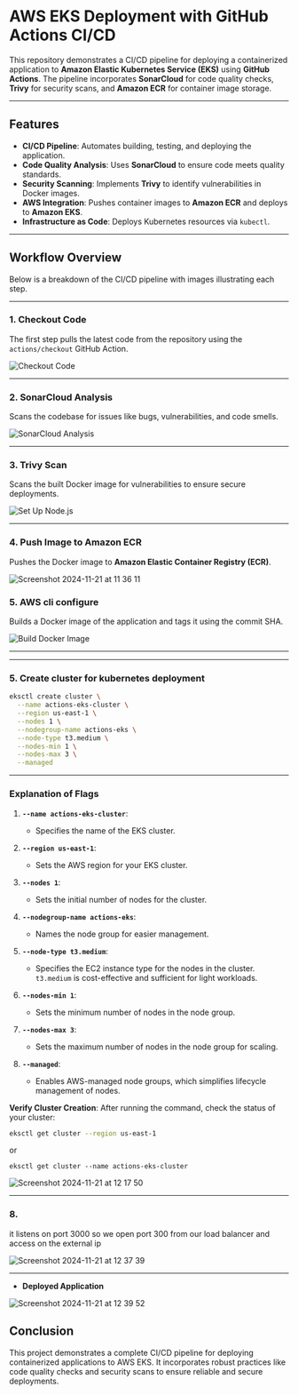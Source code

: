 # AWS EKS Deployment with GitHub Actions CI/CD  

This repository demonstrates a CI/CD pipeline for deploying a containerized application to **Amazon Elastic Kubernetes Service (EKS)** using **GitHub Actions**. The pipeline incorporates **SonarCloud** for code quality checks, **Trivy** for security scans, and **Amazon ECR** for container image storage.  

---

## Features  

- **CI/CD Pipeline**: Automates building, testing, and deploying the application.  
- **Code Quality Analysis**: Uses **SonarCloud** to ensure code meets quality standards.  
- **Security Scanning**: Implements **Trivy** to identify vulnerabilities in Docker images.  
- **AWS Integration**: Pushes container images to **Amazon ECR** and deploys to **Amazon EKS**.  
- **Infrastructure as Code**: Deploys Kubernetes resources via `kubectl`.  

---

## Workflow Overview  

Below is a breakdown of the CI/CD pipeline with images illustrating each step.  

---

### 1. Checkout Code  

The first step pulls the latest code from the repository using the `actions/checkout` GitHub Action.  

![Checkout Code](https://github.com/user-attachments/assets/b434beb3-1259-4cd6-8d3b-62962dfb12ca)  


---



### 2. SonarCloud Analysis  

Scans the codebase for issues like bugs, vulnerabilities, and code smells.  

![SonarCloud Analysis](https://github.com/user-attachments/assets/8ace1867-224f-43de-976e-1831dd61c414)  

---


### 3. Trivy Scan  

Scans the built Docker image for vulnerabilities to ensure secure deployments.  

![Set Up Node.js](https://github.com/user-attachments/assets/f421df82-4726-4f7f-8038-bdfaf15479ae)  

---


### 4. Push Image to Amazon ECR  

Pushes the Docker image to **Amazon Elastic Container Registry (ECR)**.  

![Screenshot 2024-11-21 at 11 36 11](https://github.com/user-attachments/assets/cf286758-899a-4ee1-bbd9-d8cb1da74d32)


### 5. AWS cli configure  

Builds a Docker image of the application and tags it using the commit SHA.  

![Build Docker Image](https://github.com/user-attachments/assets/81309056-ebb8-4bbf-b9f0-208c10d35703)  

---
---

### 5. Create cluster for kubernetes deployment  

```bash
eksctl create cluster \
  --name actions-eks-cluster \
  --region us-east-1 \
  --nodes 1 \
  --nodegroup-name actions-eks \
  --node-type t3.medium \
  --nodes-min 1 \
  --nodes-max 3 \
  --managed
```

---

### **Explanation of Flags**
1. **`--name actions-eks-cluster`**:
   - Specifies the name of the EKS cluster.

2. **`--region us-east-1`**:
   - Sets the AWS region for your EKS cluster.

3. **`--nodes 1`**:
   - Sets the initial number of nodes for the cluster.

4. **`--nodegroup-name actions-eks`**:
   - Names the node group for easier management.

5. **`--node-type t3.medium`**:
   - Specifies the EC2 instance type for the nodes in the cluster. `t3.medium` is cost-effective and sufficient for light workloads.

6. **`--nodes-min 1`**:
   - Sets the minimum number of nodes in the node group.

7. **`--nodes-max 3`**:
   - Sets the maximum number of nodes in the node group for scaling.

8. **`--managed`**:
   - Enables AWS-managed node groups, which simplifies lifecycle management of nodes.


 **Verify Cluster Creation**:
   After running the command, check the status of your cluster:
   ```bash
   eksctl get cluster --region us-east-1
   ```
or 
```
eksctl get cluster --name actions-eks-cluster 
```


![Screenshot 2024-11-21 at 12 17 50](https://github.com/user-attachments/assets/05ce6d60-946a-4f36-981a-28a5c61b3e19)

---

### 8.  

it listens on port 3000 so we open port  300 from our load balancer and access on the external ip

![Screenshot 2024-11-21 at 12 37 39](https://github.com/user-attachments/assets/b14ca8fe-c724-44a0-a10f-94ace43e2221)

---

- **Deployed Application**  
 
![Screenshot 2024-11-21 at 12 39 52](https://github.com/user-attachments/assets/434c43c3-34ec-4839-9db2-f37e96beca4b)


## Conclusion  

This project demonstrates a complete CI/CD pipeline for deploying containerized applications to AWS EKS. It incorporates robust practices like code quality checks and security scans to ensure reliable and secure deployments.  

